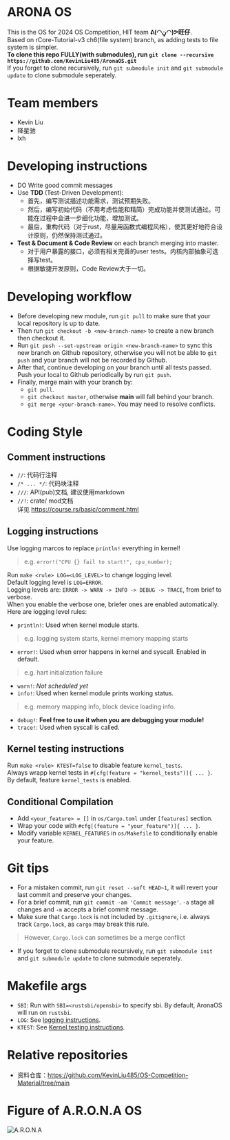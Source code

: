# ARONA OS
This is the OS for 2024 OS Competition, HIT team **ᕕ(◠ڼ◠)ᕗ旺仔**.  
Based on rCore-Tutorial-v3 ch6(file system) branch, as adding tests to file system is simpler.  
**To clone this repo FULLY(with submodules), run `git clone --recursive https://github.com/KevinLiu485/AronaOS.git`**  
If you forget to clone recursively, run `git submodule init` and `git submodule update` to clone submodule seperately.
# Team members
- Kevin Liu
- 降星驰
- lxh
# Developing instructions
- DO Write good commit messages
- Use **TDD** (Test-Driven Development): 
  - 首先，编写测试描述功能需求，测试预期失败。
  - 然后，编写初始代码（不用考虑性能和精简）完成功能并使测试通过。可能在过程中会进一步细化功能，增加测试。
  - 最后，重构代码（对于rust，尽量用函数式编程风格），使其更好地符合设计原则，仍然保持测试通过。
- **Test & Document & Code Review** on each branch merging into master.
  - 对于用户暴露的接口，必须有相关完善的user tests。内核内部抽象可选择写test。
  - 根据敏捷开发原则，Code Review大于一切。
# Developing workflow
- Before developing new module, run `git pull` to make sure that your local repository is up to date.  
- Then run `git checkout -b <new-branch-name>` to create a new branch then checkout it. 
- Run `git push --set-upstream origin <new-branch-name>` to sync this new branch on Github repository, otherwise you will not be able to `git push` and your branch will not be recorded by Github.
- After that, continue developing on your branch until all tests passed. Push your local to Github periodically by run `git push`.
- Finally, merge main with your branch by: 
  - `git pull`.
  - `git checkout master`, otherwise **main** will fall behind your branch.
  - `git merge <your-branch-name>`. You may need to resolve conflicts.
# Coding Style
## Comment instructions
- `//`: 代码行注释  
- `/* ... */`: 代码块注释  
- `///`: API(pub)文档, 建议使用markdown  
- `//!`: crate/ mod文档  
详见 https://course.rs/basic/comment.html  
## Logging instructions
Use logging marcos to replace `println!` everything in kernel!
> e.g. `error!("CPU {} fail to start!", cpu_number);`  

Run `make <rule> LOG=<LOG_LEVEL>` to change logging level.  
Default logging level is `LOG=ERROR`.  
Logging levels are: `ERROR -> WARN -> INFO -> DEBUG -> TRACE`, from brief to verbose.  
When you enable the verbose one, briefer ones are enabled automatically.
Here are logging level rules:
- `println!`: Used when kernel module starts.  
>e.g. logging system starts, kernel memory mapping starts
- `error!`: Used when error happens in kernel and syscall. Enabled in default.
>e.g. hart initialization failure
- `warn!`: *Not scheduled yet*
- `info!`: Used when kernel module prints working status. 
>e.g. memory mapping info, block device loading info.   
- `debug!`: **Feel free to use it when you are debugging your module!**
- `trace!`: Used when syscall is called.
## Kernel testing instructions
Run `make <rule> KTEST=false` to disable feature `kernel_tests`.  
Always wrapp kernel tests in `#[cfg(feature = "kernel_tests")]{ ... }`.  
By default, feature `kernel_tests` is enabled.
## Conditional Compilation
- Add `<your_feature> = []` in `os/Cargo.toml` under `[features]` section.  
- Wrap your code with `#cfg[(feature = "your_feature")]{ ... }`.  
- Modify variable `KERNEL_FEATURES` in `os/Makefile` to conditionally enable your feature.
# Git tips
- For a mistaken commit, run `git reset --soft HEAD~1`, it will revert your last commit and preserve your changes.  
- For a brief commit, run `git commit -am 'Commit message'`. `-a` stage all changes and `-m` accepts a brief commit message.
- Make sure that `Cargo.lock` is not included by `.gitignore`, i.e. always track `Cargo.lock`, as `cargo` may break this rule.
> However, `Cargo.lock` can sometimes be a merge conflict
- If you forget to clone submodule recursively, run `git submodule init` and `git submodule update` to clone submodule seperately.
# Makefile args
- `SBI`: Run with `SBI=<rustsbi/opensbi>` to specify sbi. By default, AronaOS will run on `rustsbi`.
- `LOG`: See [logging instructions](#logging-instructions).
- `KTEST`: See [Kernel testing instructions](#kernel-testing-instructions).
# Relative repositories
- 资料仓库：https://github.com/KevinLiu485/OS-Competition-Material/tree/main
# Figure of A.R.O.N.A OS
![A.R.O.N.A](./Arona_wide.png "A.R.O.N.A")
